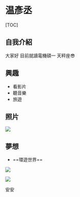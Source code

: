 # 温彥丞

[TOC]

## 自我介紹
大家好 目前就讀電機碩一 天秤座:sunglasses:

## 興趣

- 看影片
- 聽音樂
- 旅遊

## 照片
![](https://i.imgur.com/tL4s09x.png)

## 夢想
- ==環遊世界==

![](https://i.imgur.com/2xbumyx.png)

![](https://i.imgur.com/2csF9Uc.png)

安安